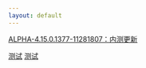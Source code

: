 ```yaml
---
layout: default
---
```


[ALPHA-4.15.0.1377-11281807：内测更新](https://www.lanzous.com/tp/i7nrn8d)  

[测试](/api.php?url=https://www.lanzous.com/i1aesgj&type=down)
[测试](https://api.mlooc.cn/drive/lanz/?url=https://www.lanzous.com/i7nrn8d)

<!DOCTYPE html>
<html>
<div class="menu">
<?php include 'index.php';?>
</div>
<div class="m">
<?php echo '直链：$downUrl';?>
</div>
</html>
